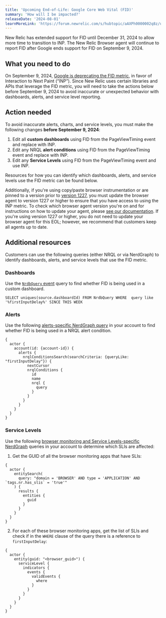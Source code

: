 ```yaml
---
title: 'Upcoming End-of-Life: Google Core Web Vital (FID)'
summary: 'How will I be impacted?'
releaseDate: '2024-08-01'
learnMoreLink: 'https://forum.newrelic.com/s/hubtopic/aAXPh0000002q8z/upcoming-endoflife-google-core-web-vital-fid' 
---
```


<Callout variant="important">
  New Relic has extended support for FID until December 31, 2024 to allow more time to transition to INP. The New Relic Browser agent will continue to report FID after Google ends support for FID on September 9, 2024.
</Callout>

## What you need to do

On September 9, 2024, [Google is deprecating the FID metric](https://developers.google.com/search/blog/2023/05/introducing-inp), in favor of Interaction to Next Paint (“INP”). Since New Relic uses certain libraries and APIs that leverage the FID metric, you will need to take the actions below before September 9, 2024 to avoid inaccurate or unexpected behavior with dashboards, alerts, and service level reporting. 

## Action needed

To avoid inaccurate alerts, charts, and service levels, you must make the following changes **before September 9, 2024**:

1. Edit all **custom dashboards** using FID from the PageViewTiming event and replace with INP. 
2. Edit any NRQL **alert conditions** using FID from the PageViewTiming event and replace with INP. 
3. Edit any **Service Levels** using FID from the PageViewTiming event and use INP.

Resources for how you can identify which dashboards, alerts, and service levels use the FID metric can be found below. 

Additionally, if you're using copy/paste browser instrumentation or are pinned to a version prior to [version 1227](https://docs.newrelic.com/docs/release-notes/new-relic-browser-release-notes/browser-agent-release-notes/browser-agent-v1227/), you must update the browser agent to version 1227 or higher to ensure that you have access to using the INP metric. To check which browser agent version you're on and for instructions on how to update your agent, please [see our documentation](https://docs.newrelic.com/docs/browser/new-relic-browser/installation/update-browser-agent/). If you're using version 1227 or higher, you do not need to update your browser agent for this EOL; however, we recommend that customers keep all agents up to date.

## Additional resources

Customers can use the following queries (either NRQL or via NerdGraph) to identify dashboards, alerts, and service levels that use the FID metric. 

### Dashboards 

Use the [`NrdbQuery` event](https://docs-preview.newrelic.com/docs/query-based-pricing#custom-query) query to find whether FID is being used in a custom dashboard.
  
`SELECT uniques(source.dashboardId) FROM NrdbQuery WHERE  query like '%firstInputDelay%' SINCE THIS WEEK`

### Alerts 

Use the following [alerts-specific NerdGraph query](https://docs.newrelic.com/docs/apis/nerdgraph/get-started/introduction-new-relic-nerdgraph/) in your account to find whether FID is being used in a NRQL alert condition. 

```
{
  actor {
    account(id: {account-id}) {
      alerts {
        nrqlConditionsSearch(searchCriteria: {queryLike: "firstInputDelay"}) {
          nextCursor
          nrqlConditions {
            id
            name
            nrql {
              query
            }
          }
        }
      }
    }
  }
}
```

### Service Levels 

Use the following [browser monitoring and Service Levels-specific NerdGraph](https://docs.newrelic.com/docs/apis/nerdgraph/get-started/introduction-new-relic-nerdgraph/) queries in your account to determine which SLIs are affected:

1. Get the GUID of all the browser monitoring apps that have SLIs:

```
{
  actor {
    entitySearch(
      query: "domain = 'BROWSER' AND type = 'APPLICATION' AND `tags.nr.has_slis` = 'true'"
    ) {
      results {
        entities {
          guid
        }
      }
    }
  }
}
```

2. For each of these browser monitoring apps, get the list of SLIs and check if in the `WHERE` clause of the query there is a reference to `firstInputDelay`:

```
{
  actor {
    entity(guid: "<browser_guid>") {
      serviceLevel {
        indicators {
          events {
            validEvents {
              where
            }
          }
        }
      }
    }
  }
}
```

